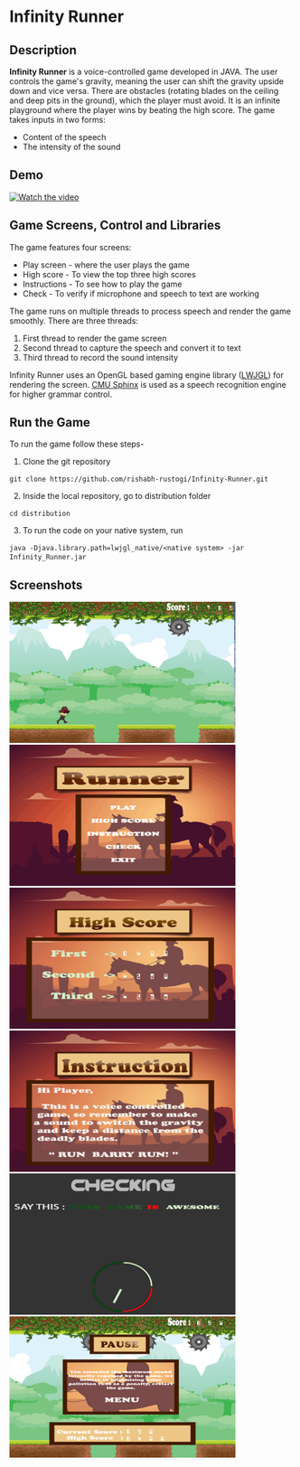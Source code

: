 # Infinity Runner

## Description
**Infinity Runner** is a voice-controlled game developed in JAVA. The user controls the game's gravity, meaning the user can shift the gravity upside down and vice versa. There are obstacles (rotating blades on the ceiling and deep pits in the ground), which the player must avoid. It is an infinite playground where the player wins by beating the high score. The game takes inputs in two forms:

- Content of the speech
- The intensity of the sound

## Demo
[![Watch the video](https://media.giphy.com/media/JkQW76KNDoeKfNTjjx/giphy.gif)](https://youtu.be/qsZ70w5Xtrc)

## Game Screens, Control and Libraries
The game features four screens:
- Play screen - where the user plays the game
- High score - To view the top three high scores
- Instructions - To see how to play the game
- Check - To verify if microphone and speech to text are working

The game runs on multiple threads to process speech and render the game smoothly. There are three threads:
1. First thread to render the game screen
2. Second thread to capture the speech and convert it to text
3. Third thread to record the sound intensity

Infinity Runner uses an OpenGL based gaming engine library ([LWJGL](https://github.com/LWJGL/lwjgl3)) for rendering the screen. [CMU Sphinx](https://cmusphinx.github.io/) is used as a speech recognition engine for higher grammar control.

## Run the Game
To run the game follow these steps-
1. Clone the git repository
```
git clone https://github.com/rishabh-rustogi/Infinity-Runner.git
```
2. Inside the local repository, go to distribution folder
```
cd distribution
```
3. To run the code on your native system, run
```
java -Djava.library.path=lwjgl_native/<native system> -jar Infinity_Runner.jar
```
  
## Screenshots
  <img src="Screenshots/screenshot_5.png" width = "400" height = "250">     <img src="Screenshots/screenshot_2.png" width = "400" height = "250">
  <img src="Screenshots/screenshot_3.png" width = "400" height = "250">     <img src="Screenshots/screenshot_4.png" width = "400" height = "250">
  <img src="Screenshots/screenshot_1.png" width = "400" height = "250">     <img src="Screenshots/screenshot_6.png" width = "400" height = "250">
  
